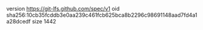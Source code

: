 version https://git-lfs.github.com/spec/v1
oid sha256:10cb35fcddb3e0aa239c461fcb625bca8b2296c98691148aad7fd4a1a28dcedf
size 1442
